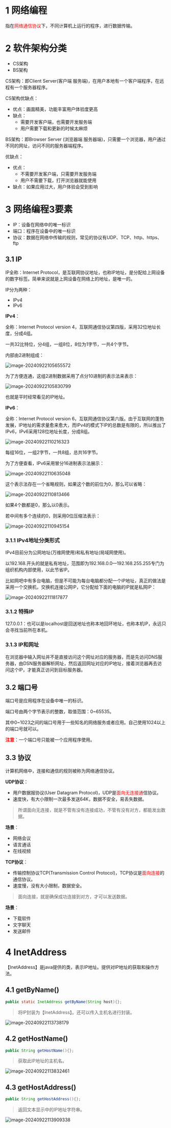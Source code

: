 # 1 网络编程

指在<font color=red>网络通信协议</font>下，不同计算机上运行的程序，进行数据传输。



# 2 软件架构分类

- CS架构
- BS架构

CS架构：即Client Server(客户端 服务端)，在用户本地有一个客户端程序，在远程有一个服务器程序。

CS架构优缺点：

- 优点：画面精美，功能丰富用户体验度更高
- 缺点：
  - 需要开发客户端，也需要开发服务端
  - 用户需要下载和更新的时候太麻烦

BS架构：即Browser Server (浏览器端 服务器端)，只需要一个浏览器，用户通过不同的网址，访问不同的服务器端程序。

优缺点：

- 优点：
  - 不需要开发客户端，只需要开发服务端
  - 用户不需要下载，打开浏览器就能使用
- 缺点：如果应用过大，用户体验会受到影响



# 3 网络编程3要素

- IP：设备在网络中的唯一标识
- 端口：程序在设备中的唯一标识
- 协议：数据在网络中传输的规则，常见的协议有UDP、TCP、http、https、ftp

## 3.1 IP

IP全称：Internet Protocol，是互联网协议地址，也称IP地址，是分配给上网设备的数字标签。简单来说就是上网设备在网络上的地址，是唯一的。

IP分为两种：

- IPv4
- IPv6

**IPv4**：

全称：Internet Protocol version 4，互联网通信协议第四版，采用32位地址长度，分成4组。

一共32比特位，分4组，一组8位，8位为1字节，一共4个字节。

内部由2进制组成：

![image-20240922105655572](assets/image-20240922105655572.png)

为了方便连通，这组2进制数据采用了点分10进制的表示法来表示：

![image-20240922105830799](assets/image-20240922105830799.png)

也就是平时经常看见的IP地址。

**IPv6**：

全称：Internet Protocol version 6，互联网通信协议第六版。由于互联网的蓬勃发展，IP地址的需求量愈来愈大，而IPv4的模式下IP的总数是有限的，所以推出了IPv6，IPv6采用128位地址长度，分成8组。

![image-20240922110216323](assets/image-20240922110216323.png)

每组16位，一组2字节，一共8组，总共16字节。

为了方便查看，IPv6采用冒分16进制表示法展示：

![image-20240922110635048](assets/image-20240922110635048.png)

这个表示法存在一个省略规则，如果这个数的前位为0，那么可以省略：

![image-20240922110813466](assets/image-20240922110813466.png)

如果4个数都是0，那么以0表示。

若中间有多个连续的0，则采用0位压缩法表示：

![image-20240922110945154](assets/image-20240922110945154.png)

### 3.1.1 IPv4地址分类形式

IPv4目前分为公网地址(万维网使用)和私有地址(局域网使用)。

以192.168.开头的就是私有地址，范围即为192.168.0.0—192.168.255.255专门为组织机构内部使用，以此节省IP。

比如网吧中有多台电脑，但是不可能为每台电脑都分配一个IP地址，真正的做法是采用一个交换机，交换机连接公网IP，它分配给下面的电脑的IP就是私网IP：

![image-20240922111817877](assets/image-20240922111817877.png)

### 3.1.2 特殊IP

127.0.0.1：也可以是localhost是回送地址也称本地回环地址，也称本机IP，永远只会寻找当前所在本机。

### 3.1.3 IP和网址

在浏览器中输入网址并不是直接访问这个网址对应的服务器，而是先访问DNS服务器，由DSN服务器解析网址，然后返回网址对应的IP地址，接着浏览器再去访问这个IP，才能真正访问到目标服务器。

## 3.2 端口号

端口号是应用程序在设备中唯一的标识。

端口号由两个字节表示的整数，取值范围：0~65535。

其中0~1023之间的端口号用于一些知名的网络服务或者应用。自己使用1024以上的端口号就可以。

<font color=red>**注意**</font>：一个端口号只能被一个应用程序使用。

## 3.3 协议

计算机网络中，连接和通信的规则被称为网络通信协议。

**UDP协议**：

- 用户数据报协议(User Datagram Protocol)，UDP是<font color=red>面向无连接通</font>信协议。
- 速度快，有大小限制一次最多发送64K，数据不安全，易丢失数据。

> 所谓面向无连接，就是不管有没有连接成功，不管有没有对方，都能发出数据。

**场景**：

- 网络会议
- 语言通话
- 在线视频

**TCP协议**：

- 传输控制协议TCP(Transmission Control Protocol)，TCP协议是<font color=red>面向连接</font>的通信协议。
- 速度慢，没有大小限制，数据安全。

> 面向连接，就是确保成功连接到对方，才可以发送数据。

**场景**：

- 下载软件
- 文字聊天
- 发送邮件

# 4 InetAddress

【InetAddress】是java提供的类，表示IP地址。提供对IP地址的获取和操作方法。

## 4.1 getByName()

```java
public static InetAddress getByName(String host){};
```

> 将IP封装为【InetAddress】。还可以传入主机名进行封装。

![image-20240922113738179](assets/image-20240922113738179.png)

## 4.2 getHostName()

```java
public String getHostName(){};
```

> 获取此IP地址的主机名。

![image-20240922113832461](assets/image-20240922113832461.png)

## 4.3 getHostAddress()

```java
public String getHostAddress(){};
```

> 返回文本显示中的IP地址字符串。

![image-20240922113909338](assets/image-20240922113909338.png)